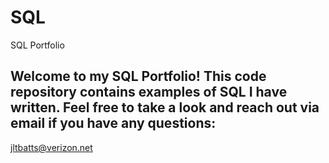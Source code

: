 # SQL
SQL Portfolio 
## Welcome to my SQL Portfolio! This code repository contains examples of SQL I have written. Feel free to take a look and reach out via email if you have any questions:
jltbatts@verizon.net
